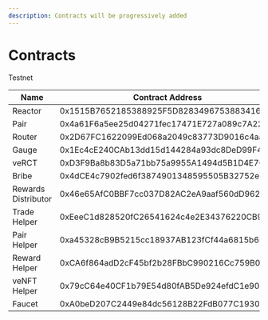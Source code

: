```yaml
---
description: Contracts will be progressively added
---
```


# Contracts

Testnet

| Name                | Contract Address                           |
| ------------------- | ------------------------------------------ |
| Reactor             | 0x1515B7652185388925F5D8283496753883416f09 |
| Pair                | 0x4a61F6a5ee25d04271fec17471E727a089c7A22D |
| Router              | 0x2D67FC1622099Ed068a2049c83773D9016c4aaEf |
| Gauge               | 0x1Ec4cE240CAb13dd15d144284a93dc8DeD99F41d |
| veRCT               | 0xD3F9Ba8b83D5a71bb75a9955A1494d5B1D4E76da |
| Bribe               | 0x4dCE4c7902fed6f3874901348595505B32752e05 |
| Rewards Distributor | 0x46e65AfC0BBF7cc037D82AC2eA9aaf560dD962Cc |
| Trade Helper        | 0xEeeC1d828520fC26541624c4e2E34376220CB93a |
| Pair Helper         | 0xa45328cB9B5215cc18937AB123fCf44a6815b6C1 |
| Reward Helper       | 0xCA6f864adD2cF45bf2b28FBbC990216Cc759B0Ca |
| veNFT Helper        | 0x79cC64e40CF1b79E54d80fAB5De924efdC1e90d9 |
| Faucet              | 0xA0beD207C2449e84dc56128B22FdB077C1930495 |

